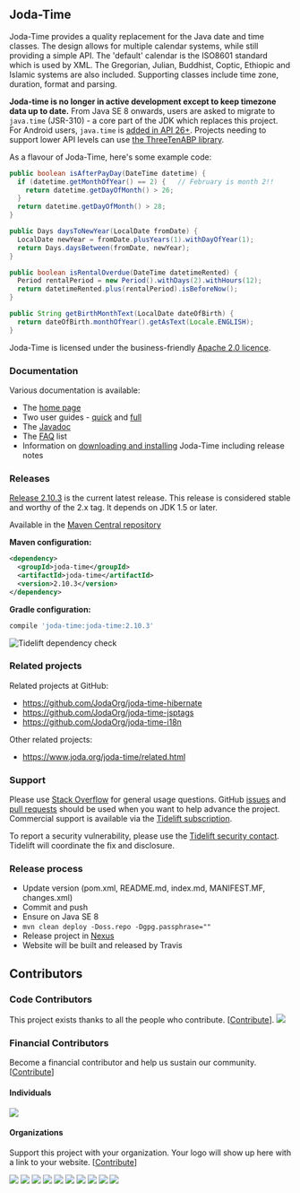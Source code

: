 Joda-Time
---------

Joda-Time provides a quality replacement for the Java date and time classes.
The design allows for multiple calendar systems, while still providing a simple API.
The 'default' calendar is the ISO8601 standard which is used by XML.
The Gregorian, Julian, Buddhist, Coptic, Ethiopic and Islamic systems are also included.
Supporting classes include time zone, duration, format and parsing. 

**Joda-time is no longer in active development except to keep timezone data up to date.**
From Java SE 8 onwards, users are asked to migrate to `java.time` (JSR-310) - a core part of the JDK which replaces this project.
For Android users, `java.time` is [added in API 26+](https://developer.android.com/reference/java/time/package-summary).
Projects needing to support lower API levels can use [the ThreeTenABP library](https://github.com/JakeWharton/ThreeTenABP).

As a flavour of Joda-Time, here's some example code:

```java
public boolean isAfterPayDay(DateTime datetime) {
  if (datetime.getMonthOfYear() == 2) {   // February is month 2!!
    return datetime.getDayOfMonth() > 26;
  }
  return datetime.getDayOfMonth() > 28;
}

public Days daysToNewYear(LocalDate fromDate) {
  LocalDate newYear = fromDate.plusYears(1).withDayOfYear(1);
  return Days.daysBetween(fromDate, newYear);
}

public boolean isRentalOverdue(DateTime datetimeRented) {
  Period rentalPeriod = new Period().withDays(2).withHours(12);
  return datetimeRented.plus(rentalPeriod).isBeforeNow();
}

public String getBirthMonthText(LocalDate dateOfBirth) {
  return dateOfBirth.monthOfYear().getAsText(Locale.ENGLISH);
}
```

Joda-Time is licensed under the business-friendly [Apache 2.0 licence](https://www.joda.org/joda-time/licenses.html).


### Documentation
Various documentation is available:

* The [home page](https://www.joda.org/joda-time/)
* Two user guides - [quick](https://www.joda.org/joda-time/quickstart.html) and [full](https://www.joda.org/joda-time/userguide.html)
* The [Javadoc](https://www.joda.org/joda-time/apidocs/index.html)
* The [FAQ](https://www.joda.org/joda-time/faq.html) list
* Information on [downloading and installing](https://www.joda.org/joda-time/installation.html) Joda-Time including release notes


### Releases
[Release 2.10.3](https://www.joda.org/joda-time/download.html) is the current latest release.
This release is considered stable and worthy of the 2.x tag.
It depends on JDK 1.5 or later.

Available in the [Maven Central repository](https://search.maven.org/search?q=g:joda-time%20AND%20a:joda-time&core=gav)

**Maven configuration:**
```xml
<dependency>
  <groupId>joda-time</groupId>
  <artifactId>joda-time</artifactId>
  <version>2.10.3</version>
</dependency>
```

**Gradle configuration:**
```groovy
compile 'joda-time:joda-time:2.10.3'
```

![Tidelift dependency check](https://tidelift.com/badges/github/JodaOrg/joda-time)


### Related projects
Related projects at GitHub:
- https://github.com/JodaOrg/joda-time-hibernate
- https://github.com/JodaOrg/joda-time-jsptags
- https://github.com/JodaOrg/joda-time-i18n

Other related projects:
- https://www.joda.org/joda-time/related.html


### Support
Please use [Stack Overflow](https://stackoverflow.com/questions/tagged/jodatime) for general usage questions.
GitHub [issues](https://github.com/JodaOrg/joda-time/issues) and [pull requests](https://github.com/JodaOrg/joda-time/pulls)
should be used when you want to help advance the project.
Commercial support is available via the
[Tidelift subscription](https://tidelift.com/subscription/pkg/maven-joda-time-joda-time?utm_source=maven-joda-time-joda-time&utm_medium=referral&utm_campaign=readme).

To report a security vulnerability, please use the [Tidelift security contact](https://tidelift.com/security).
Tidelift will coordinate the fix and disclosure.


### Release process

* Update version (pom.xml, README.md, index.md, MANIFEST.MF, changes.xml)
* Commit and push
* Ensure on Java SE 8
* `mvn clean deploy -Doss.repo -Dgpg.passphrase=""`
* Release project in [Nexus](https://oss.sonatype.org)
* Website will be built and released by Travis

## Contributors

### Code Contributors

This project exists thanks to all the people who contribute. [[Contribute](CONTRIBUTING.md)].
<a href="https://github.com/JodaOrg/joda-time/graphs/contributors"><img src="https://opencollective.com/joda/contributors.svg?width=890&button=false" /></a>

### Financial Contributors

Become a financial contributor and help us sustain our community. [[Contribute](https://opencollective.com/joda/contribute)]

#### Individuals

<a href="https://opencollective.com/joda"><img src="https://opencollective.com/joda/individuals.svg?width=890"></a>

#### Organizations

Support this project with your organization. Your logo will show up here with a link to your website. [[Contribute](https://opencollective.com/joda/contribute)]

<a href="https://opencollective.com/joda/organization/0/website"><img src="https://opencollective.com/joda/organization/0/avatar.svg"></a>
<a href="https://opencollective.com/joda/organization/1/website"><img src="https://opencollective.com/joda/organization/1/avatar.svg"></a>
<a href="https://opencollective.com/joda/organization/2/website"><img src="https://opencollective.com/joda/organization/2/avatar.svg"></a>
<a href="https://opencollective.com/joda/organization/3/website"><img src="https://opencollective.com/joda/organization/3/avatar.svg"></a>
<a href="https://opencollective.com/joda/organization/4/website"><img src="https://opencollective.com/joda/organization/4/avatar.svg"></a>
<a href="https://opencollective.com/joda/organization/5/website"><img src="https://opencollective.com/joda/organization/5/avatar.svg"></a>
<a href="https://opencollective.com/joda/organization/6/website"><img src="https://opencollective.com/joda/organization/6/avatar.svg"></a>
<a href="https://opencollective.com/joda/organization/7/website"><img src="https://opencollective.com/joda/organization/7/avatar.svg"></a>
<a href="https://opencollective.com/joda/organization/8/website"><img src="https://opencollective.com/joda/organization/8/avatar.svg"></a>
<a href="https://opencollective.com/joda/organization/9/website"><img src="https://opencollective.com/joda/organization/9/avatar.svg"></a>
